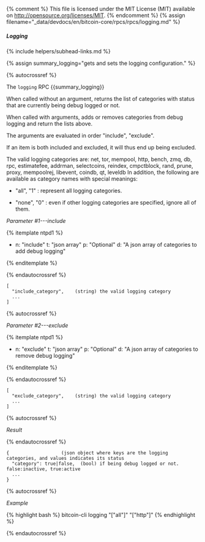 {% comment %}
This file is licensed under the MIT License (MIT) available on
http://opensource.org/licenses/MIT.
{% endcomment %}
{% assign filename="_data/devdocs/en/bitcoin-core/rpcs/rpcs/logging.md" %}

##### Logging
{% include helpers/subhead-links.md %}

{% assign summary_logging="gets and sets the logging configuration." %}

{% autocrossref %}

The `logging` RPC {{summary_logging}}

When called without an argument, returns the list of categories with status that are currently being debug logged or not.

When called with arguments, adds or removes categories from debug logging and return the lists above.

The arguments are evaluated in order "include", "exclude".

If an item is both included and excluded, it will thus end up being excluded.

The valid logging categories are: net, tor, mempool, http, bench, zmq, db, rpc, estimatefee, addrman, selectcoins, reindex, cmpctblock, rand, prune, proxy, mempoolrej, libevent, coindb, qt, leveldb
In addition, the following are available as category names with special meanings:

  - "all",  "1" : represent all logging categories.

  - "none", "0" : even if other logging categories are specified, ignore all of them.

*Parameter #1---include*

{% itemplate ntpd1 %}
- n: "include"
  t: "json array"
  p: "Optional"
  d: "A json array of categories to add debug logging"

{% enditemplate %}

{% endautocrossref %}

    [
      "include_category",    (string) the valid logging category
      ...
    ]

{% autocrossref %}

*Parameter #2---exclude*

{% itemplate ntpd1 %}
- n: "exclude"
  t: "json array"
  p: "Optional"
  d: "A json array of categories to remove debug logging"

{% enditemplate %}

{% endautocrossref %}

    [
      "exclude_category",    (string) the valid logging category
      ...
    ]

{% autocrossref %}

*Result*

{% endautocrossref %}

    {                   (json object where keys are the logging categories, and values indicates its status
      "category": true|false,  (bool) if being debug logged or not. false:inactive, true:active
      ...
    }

{% autocrossref %}

*Example*

{% highlight bash %}
bitcoin-cli logging "[\"all\"]" "[\"http\"]"
{% endhighlight %}

{% endautocrossref %}

